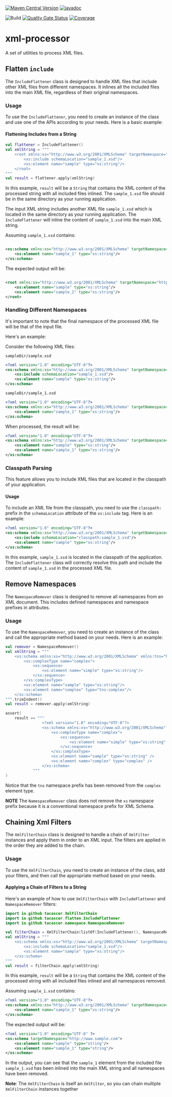 [ ![Maven  Central Version](https://img.shields.io/maven-central/v/io.github.tacascer/xml-processor?style=for-the-badge&logo=apache%20maven)](https://central.sonatype.com/artifact/io.github.tacascer/xml-processor)
[![javadoc](https://javadoc.io/badge2/io.github.tacascer/xml-processor/javadoc.svg?style=for-the-badge)](https://javadoc.io/doc/io.github.tacascer/xml-processor)

![Build](https://github.com/tacascer-org/xml-processor/actions/workflows/build.yml/badge.svg?branch=main)
[![Quality Gate Status](https://sonarcloud.io/api/project_badges/measure?project=tacascer-org_xml-processor&metric=alert_status)](https://sonarcloud.io/summary/new_code?id=tacascer-org_xml-processor)
[![Coverage](https://sonarcloud.io/api/project_badges/measure?project=tacascer-org_xml-processor&metric=coverage)](https://sonarcloud.io/summary/new_code?id=tacascer-org_xml-processor)

# xml-processor

A set of utilities to process XML files.

## Flatten `include`

The `IncludeFlattener` class is designed to handle XML files that include other XML files from different namespaces.
It inlines all the included files into the main XML file, regardless of their original namespaces.

### Usage

To use the `IncludeFlattener`, you need to create an instance of the class and use one of the APIs according to your
needs. Here is a basic example:

#### Flattening Includes from a String

```kotlin
val flattener = IncludeFlattener()
val xmlString = """
    <root xmlns:xs="http://www.w3.org/2001/XMLSchema" targetNamespace="http://www.sample.com">
        <xs:include schemaLocation="sample_1.xsd"/>
        <xs:element name="sample" type="xs:string"/>
    </root>
"""
val result = flattener.apply(xmlString)
```

In this example, `result` will be a `String` that contains the XML content of the processed string with all included
files inlined. The `sample_1.xsd` file should be in the same directory as your running application.

The input XML string includes another XML file `sample_1.xsd` which is located in the same directory as your running
application. The `IncludeFlattener` will inline the content of `sample_1.xsd` into the main XML string.

Assuming `sample_1.xsd` contains:

```xml

<xs:schema xmlns:xs="http://www.w3.org/2001/XMLSchema" targetNamespace="http://www.different.com">
    <xs:element name="sample_1" type="xs:string"/>
</xs:schema>
```

The expected output will be:

```xml

<root xmlns:xs="http://www.w3.org/2001/XMLSchema" targetNamespace="http://www.sample.com">
    <xs:element name="sample" type="xs:string"/>
    <xs:element name="sample_1" type="xs:string"/>
</root>
```

### Handling Different Namespaces

It's important to note that the final namespace of the processed XML file will be that of the input file.

Here's an example:

Consider the following XML files:

`sampleDir/sample.xsd`

```xml
<?xml version="1.0" encoding="UTF-8"?>
<xs:schema xmlns:xs="http://www.w3.org/2001/XMLSchema" targetNamespace="http://www.sample.com">
    <xs:include schemaLocation="sample_1.xsd"/>
    <xs:element name="sample" type="xs:string"/>
</xs:schema>
```

`sampleDir/sample_1.xsd`

```xml
<?xml version="1.0" encoding="UTF-8"?>
<xs:schema xmlns:xs="http://www.w3.org/2001/XMLSchema" targetNamespace="http://www.different.com">
    <xs:element name="sample_1" type="xs:string"/>
</xs:schema>
```

When processed, the result will be:

```xml
<?xml version="1.0" encoding="UTF-8"?>
<xs:schema xmlns:xs="http://www.w3.org/2001/XMLSchema" targetNamespace="http://www.sample.com">
    <xs:element name="sample" type="xs:string"/>
    <xs:element name="sample_1" type="xs:string"/>
</xs:schema>
```

### Classpath Parsing

This feature allows you to include XML files that are located in the classpath of your application.

#### Usage

To include an XML file from the classpath, you need to use the `classpath:` prefix in the `schemaLocation` attribute of
the `xs:include` tag. Here is an example:

```xml
<?xml version="1.0" encoding="UTF-8"?>
<xs:schema xmlns:xs="http://www.w3.org/2001/XMLSchema" targetNamespace="http://www.sample.com">
    <xs:include schemaLocation="classpath:sample_1.xsd"/>
    <xs:element name="sample" type="xs:string"/>
</xs:schema>
```

In this example, `sample_1.xsd` is located in the classpath of the application. The `IncludeFlattener` class will
correctly resolve this path and include the content of `sample_1.xsd` in the processed XML file.

## Remove Namespaces

The `NamespaceRemover` class is designed to remove all namespaces from an XML document. This includes defined namespaces
and namespace prefixes in attributes.

### Usage

To use the `NamespaceRemover`, you need to create an instance of the class and call the appropriate method based on your
needs. Here is an example:

```kotlin
val remover = NamespaceRemover()
val xmlString = """
    <xs:schema xmlns:xs="http://www.w3.org/2001/XMLSchema" xmlns:tns="http://www.sample.com" targetNamespace="http://www.sample.com">
        <xs:complexType name="complex">
            <xs:sequence>
                <xs:element name="simple" type="xs:string"/>
            </xs:sequence>
        </xs:complexType>
        <xs:element name="sample" type="xs:string"/>
        <xs:element name="complex" type="tns:complex"/>
    </xs:schema>
""".trimIndent()
val result = remover.apply(xmlString)

assert(
    result == """
                <?xml version="1.0" encoding="UTF-8"?>
                <xs:schema xmlns:xs="http://www.w3.org/2001/XMLSchema" targetNamespace="http://www.sample.com">
                    <xs:complexType name="complex">
                        <xs:sequence>
                            <xs:element name="simple" type="xs:string" />
                        </xs:sequence>
                    </xs:complexType>
                    <xs:element name="sample" type="xs:string" />
                    <xs:element name="complex" type="complex" />
                </xs:schema>
            """
)
```

Notice that the `tns` namespace prefix has been removed from the `complex` element type.

**NOTE** The `NamespaceRemover` class does not remove the `xs` namespace prefix because it is a conventional namespace
prefix for XML Schema.

## Chaining Xml Filters

The `XmlFilterChain` class is designed to handle a chain of `XmlFilter` instances and apply them in order to an XML
input. The filters are applied in the order they are added to the chain.

### Usage

To use the `XmlFilterChain`, you need to create an instance of the class, add your filters, and then call the
appropriate method based on your needs.

#### Applying a Chain of Filters to a String

Here's an example of how to use `XmlFilterChain` with `IncludeFlattener` and `NamespaceRemover` filters:

```kotlin
import io.github.tacascer.XmlFilterChain
import io.github.tacascer.flatten.IncludeFlattener
import io.github.tacascer.namespace.NamespaceRemover

val filterChain = XmlFilterChain(listOf(IncludeFlattener(), NamespaceRemover()))
val xmlString = """
    <xs:schema xmlns:xs="http://www.w3.org/2001/XMLSchema" targetNamespace="http://www.sample.com">
        <xs:include schemaLocation="sample_1.xsd"/>
        <xs:element name="sample" type="xs:string"/>
    </xs:schema>
"""
val result = filterChain.apply(xmlString)
```

In this example, `result` will be a `String` that contains the XML content of the processed string with all included
files inlined and all namespaces removed.

Assuming `sample_1.xsd` contains:

```xml
<?xml version="1.0" encoding="UTF-8"?>
<xs:schema xmlns:xs="http://www.w3.org/2001/XMLSchema" targetNamespace="http://www.different.com">
    <xs:element name="sample_1" type="xs:string"/>
</xs:schema>
```

The expected output will be:

```xml
<?xml version="1.0" encoding="UTF-8" ?>
<xs:schema targetNamespace="http://www.sample.com">
    <xs:element name="sample" type="string"/>
    <xs:element name="sample_1" type="string"/>
</xs:schema>
```

In the output, you can see that the `sample_1` element from the included file `sample_1.xsd` has been inlined into the
main XML string and all namespaces have been removed.

**Note**: The `XmlFilterChain` is itself an `XmlFilter`, so you can chain multiple `XmlFilterChain` instances together
